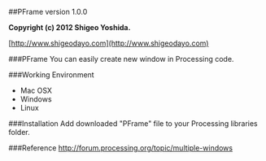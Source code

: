 ##PFrame 
version 1.0.0

**Copyright (c) 2012 Shigeo Yoshida.**

[http://www.shigeodayo.com](http://www.shigeodayo.com)

###PFrame
You can easily create new window in Processing code.


###Working Environment
* Mac OSX
* Windows
* Linux


###Installation
Add downloaded "PFrame" file to your Processing libraries folder.


###Reference
http://forum.processing.org/topic/multiple-windows